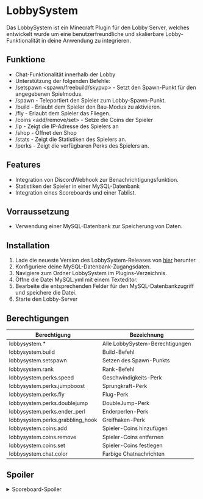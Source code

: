 # LobbySystem
Das LobbySystem ist ein Minecraft Plugin für den Lobby Server, welches entwickelt wurde um eine benutzerfreundliche und skalierbare Lobby-Funktionalität in deine Anwendung zu integrieren.

## Funktione
- Chat-Funktionalität innerhalb der Lobby
- Unterstützung der folgenden Befehle:
- /setspawn <spawn/freebuild/skypvp> - Setzt den Spawn-Punkt für den angegebenen Spielmodus.
- /spawn - Teleportiert den Spieler zum Lobby-Spawn-Punkt.
- /build - Erlaubt dem Spieler den Bau-Modus zu aktivieren.
- /fly - Erlaubt dem Spieler das Fliegen.
- /coins <add/remove/set> <player> <ammount> - Setze die Coins der Spieler
- /ip <player> - Zeigt die IP-Adresse des Spielers an
- /shop - Öffnet den Shop
- /stats - Zeigt die Statistiken des Spielers an.
- /perks - Zeigt die verfügbaren Perks des Spielers an.

## Features
- Integration von DiscordWebhook zur Benachrichtigungsfunktion.
- Statistiken der Spieler in einer MySQL-Datenbank
- Integration eines Scoreboards und einer Tablist.

## Vorraussetzung
- Verwendung einer MySQL-Datenbank zur Speicherung von Daten.


## Installation
1. Lade die neueste Version des LobbySystem-Releases von [hier](https://github.com/Dustin284/LobbySystem/releases) herunter.
2. Konfiguriere deine MySQL-Datenbank-Zugangsdaten.
3. Navigiere zum Ordner LobbySystem im Plugins-Verzeichnis.
4. Öffne die Datei MySQL.yml mit einem Texteditor.
5. Bearbeite die entsprechenden Felder für den MySQL-Datenbankzugriff und speichere die Datei.
6. Starte den Lobby-Server

## Berechtigungen
| Berechtigung                       | Bezeichnung               |
|------------------------------------|---------------------------|
| lobbysystem.*                      | Alle LobbySystem-Berechtigungen |
| lobbysystem.build                  | Build-Befehl              |
| lobbysystem.setspawn               | Setzen des Spawn-Punkts    |
| lobbysystem.rank                   | Rank-Befehl              |
| lobbysystem.perks.speed            | Geschwindigkeits-Perk      |
| lobbysystem.perks.jumpboost        | Sprungkraft-Perk           |
| lobbysystem.perks.fly              | Flug-Perk                  |
| lobbysystem.perks.doublejump       | DoubleJump-Perk            |
| lobbysystem.perks.ender_perl       | Enderperlen-Perk           |
| lobbysystem.perks.grabbling_hook   | Greifhaken-Perk            |
| lobbysystem.coins.add              | Spieler-Coins hinzufügen   |
| lobbysystem.coins.remove           | Spieler-Coins entfernen    |
| lobbysystem.coins.set              | Spieler-Coins festlegen    |
| lobbysystem.chat.color             | Farbige Chatnachrichten             |

## Spoiler
<details>
  <summary>Scoreboard-Spoiler</summary>
  <img src="/assets/x8fcVlxXR7CA_0klFFqzHQ.png"/>
</details>


